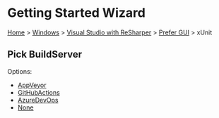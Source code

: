 <!--
GENERATED FILE - DO NOT EDIT
This file was generated by [MarkdownSnippets](https://github.com/SimonCropp/MarkdownSnippets).
Source File: /docs/mdsource/wiz/Windows_VisualStudioWithReSharper_Gui_xUnit.source.md
To change this file edit the source file and then run MarkdownSnippets.
-->

# Getting Started Wizard

[Home](/docs/wiz/readme.md) > [Windows](Windows.md) > [Visual Studio with ReSharper](Windows_VisualStudioWithReSharper.md) > [Prefer GUI](Windows_VisualStudioWithReSharper_Gui.md) > xUnit

## Pick BuildServer

Options:
 * [AppVeyor](Windows_VisualStudioWithReSharper_Gui_xUnit_AppVeyor.md)
 * [GitHubActions](Windows_VisualStudioWithReSharper_Gui_xUnit_GitHubActions.md)
 * [AzureDevOps](Windows_VisualStudioWithReSharper_Gui_xUnit_AzureDevOps.md)
 * [None](Windows_VisualStudioWithReSharper_Gui_xUnit_None.md)
